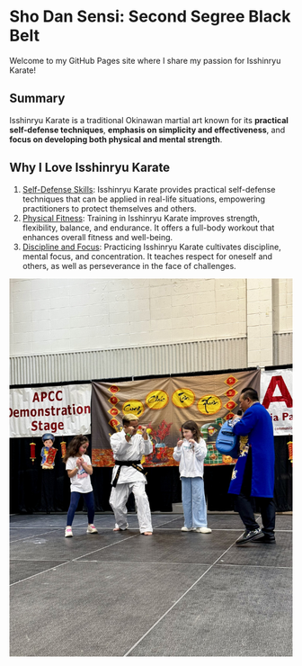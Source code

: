 # **Sho Dan Sensi**: Second Segree Black Belt

Welcome to my GitHub Pages site where I share my passion for Isshinryu Karate!

## Summary
Isshinryu Karate is a traditional Okinawan martial art known for its **practical self-defense techniques**, **emphasis on simplicity and effectiveness**, and **focus on developing both physical and mental strength**.

## Why I Love Isshinryu Karate
1. <u>Self-Defense Skills</u>: Isshinryu Karate provides practical self-defense techniques that can be applied in real-life situations, empowering practitioners to protect themselves and others.
2. <u>Physical Fitness</u>: Training in Isshinryu Karate improves strength, flexibility, balance, and endurance. It offers a full-body workout that enhances overall fitness and well-being.
3. <u>Discipline and Focus</u>: Practicing Isshinryu Karate cultivates discipline, mental focus, and concentration. It teaches respect for oneself and others, as well as perseverance in the face of challenges.

![Isshinryu Karate](Karate2024TD.jpeg)
